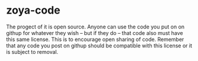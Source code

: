 # zoya-code


The progect of it is open source. Anyone can use 
the code you put on on githup for whatever they wish 
– but if they do – that code also must have this 
same license. This is to encourage open sharing of code. 
Remember that any code you post on githup should be 
compatible with this license or it is subject to removal.
